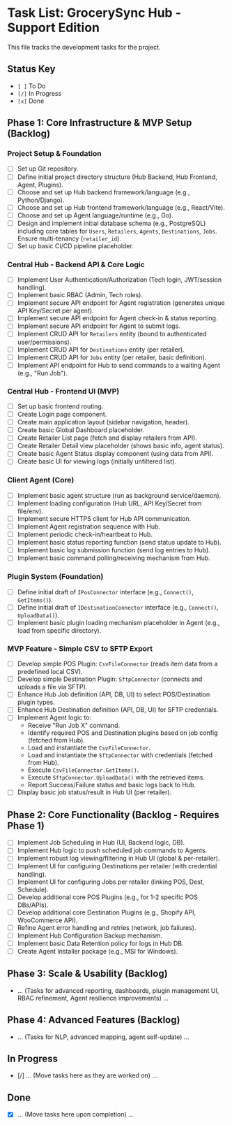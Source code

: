 # Task List: GrocerySync Hub - Support Edition

This file tracks the development tasks for the project.

## Status Key
- `[ ]` To Do
- `[/]` In Progress
- `[x]` Done

## Phase 1: Core Infrastructure & MVP Setup (Backlog)

### Project Setup & Foundation
- [ ] Set up Git repository.
- [ ] Define initial project directory structure (Hub Backend, Hub Frontend, Agent, Plugins).
- [ ] Choose and set up Hub backend framework/language (e.g., Python/Django).
- [ ] Choose and set up Hub frontend framework/language (e.g., React/Vite).
- [ ] Choose and set up Agent language/runtime (e.g., Go).
- [ ] Design and implement initial database schema (e.g., PostgreSQL) including core tables for `Users`, `Retailers`, `Agents`, `Destinations`, `Jobs`. Ensure multi-tenancy (`retailer_id`).
- [ ] Set up basic CI/CD pipeline placeholder.

### Central Hub - Backend API & Core Logic
- [ ] Implement User Authentication/Authorization (Tech login, JWT/session handling).
- [ ] Implement basic RBAC (Admin, Tech roles).
- [ ] Implement secure API endpoint for Agent registration (generates unique API Key/Secret per agent).
- [ ] Implement secure API endpoint for Agent check-in & status reporting.
- [ ] Implement secure API endpoint for Agent to submit logs.
- [ ] Implement CRUD API for `Retailers` entity (bound to authenticated user/permissions).
- [ ] Implement CRUD API for `Destinations` entity (per retailer).
- [ ] Implement CRUD API for `Jobs` entity (per retailer, basic definition).
- [ ] Implement API endpoint for Hub to send commands to a waiting Agent (e.g., "Run Job").

### Central Hub - Frontend UI (MVP)
- [ ] Set up basic frontend routing.
- [ ] Create Login page component.
- [ ] Create main application layout (sidebar navigation, header).
- [ ] Create basic Global Dashboard placeholder.
- [ ] Create Retailer List page (fetch and display retailers from API).
- [ ] Create Retailer Detail view placeholder (shows basic info, agent status).
- [ ] Create basic Agent Status display component (using data from API).
- [ ] Create basic UI for viewing logs (initially unfiltered list).

### Client Agent (Core)
- [ ] Implement basic agent structure (run as background service/daemon).
- [ ] Implement loading configuration (Hub URL, API Key/Secret from file/env).
- [ ] Implement secure HTTPS client for Hub API communication.
- [ ] Implement Agent registration sequence with Hub.
- [ ] Implement periodic check-in/heartbeat to Hub.
- [ ] Implement basic status reporting function (send status update to Hub).
- [ ] Implement basic log submission function (send log entries to Hub).
- [ ] Implement basic command polling/receiving mechanism from Hub.

### Plugin System (Foundation)
- [ ] Define initial draft of `IPosConnector` interface (e.g., `Connect()`, `GetItems()`).
- [ ] Define initial draft of `IDestinationConnector` interface (e.g., `Connect()`, `UploadData()`).
- [ ] Implement basic plugin loading mechanism placeholder in Agent (e.g., load from specific directory).

### MVP Feature - Simple CSV to SFTP Export
- [ ] Develop simple POS Plugin: `CsvFileConnector` (reads item data from a predefined local CSV).
- [ ] Develop simple Destination Plugin: `SftpConnector` (connects and uploads a file via SFTP).
- [ ] Enhance Hub Job definition (API, DB, UI) to select POS/Destination plugin types.
- [ ] Enhance Hub Destination definition (API, DB, UI) for SFTP credentials.
- [ ] Implement Agent logic to:
    - Receive "Run Job X" command.
    - Identify required POS and Destination plugins based on job config (fetched from Hub).
    - Load and instantiate the `CsvFileConnector`.
    - Load and instantiate the `SftpConnector` with credentials (fetched from Hub).
    - Execute `CsvFileConnector.GetItems()`.
    - Execute `SftpConnector.UploadData()` with the retrieved items.
    - Report Success/Failure status and basic logs back to Hub.
- [ ] Display basic job status/result in Hub UI (per retailer).

## Phase 2: Core Functionality (Backlog - Requires Phase 1)
- [ ] Implement Job Scheduling in Hub (UI, Backend logic, DB).
- [ ] Implement Hub logic to push scheduled job commands to Agents.
- [ ] Implement robust log viewing/filtering in Hub UI (global & per-retailer).
- [ ] Implement UI for configuring Destinations per retailer (with credential handling).
- [ ] Implement UI for configuring Jobs per retailer (linking POS, Dest, Schedule).
- [ ] Develop additional core POS Plugins (e.g., for 1-2 specific POS DBs/APIs).
- [ ] Develop additional core Destination Plugins (e.g., Shopify API, WooCommerce API).
- [ ] Refine Agent error handling and retries (network, job failures).
- [ ] Implement Hub Configuration Backup mechanism.
- [ ] Implement basic Data Retention policy for logs in Hub DB.
- [ ] Create Agent Installer package (e.g., MSI for Windows).

## Phase 3: Scale & Usability (Backlog)
- ... (Tasks for advanced reporting, dashboards, plugin management UI, RBAC refinement, Agent resilience improvements) ...

## Phase 4: Advanced Features (Backlog)
- ... (Tasks for NLP, advanced mapping, agent self-update) ...

## In Progress
- [/] ... (Move tasks here as they are worked on) ...

## Done
- [x] ... (Move tasks here upon completion) ...